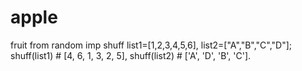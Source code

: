 # apple
fruit
from random imp shuff
list1=[1,2,3,4,5,6],
list2=["A","B","C","D"];
shuff(list1) # [4, 6, 1, 3, 2, 5],
shuff(list2) # ['A', 'D', 'B', 'C'].
